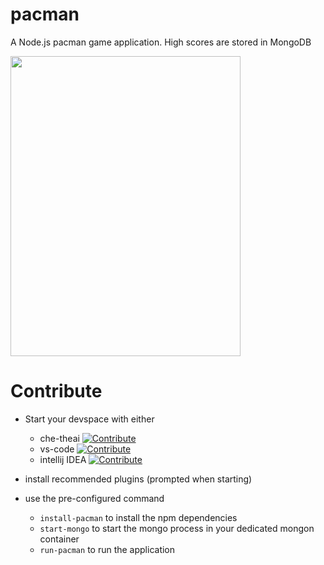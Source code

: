 # pacman
A Node.js pacman game application. High scores are stored in MongoDB

<img src="images/pacman.gif" width="368" height="480" />


# Contribute
- Start your devspace with either
  - che-theai [![Contribute](https://www.eclipse.org/che/contribute.svg)](https://devspaces.apps-crc.testing#https://github.com/joelapatatechaude/pacman)
  - vs-code [![Contribute](https://www.eclipse.org/che/contribute.svg)](https://devspaces.apps-crc.testing/#https://github.com/joelapatatechaude/pacman?che-editor=che-incubator/che-code/insiders)
  - intellij IDEA [![Contribute](https://www.eclipse.org/che/contribute.svg)](https://devspaces.apps-crc.testing/#https://github.com/joelapatatechaude/pacman?che-incubator/che-idea/latest)

- install recommended plugins (prompted when starting)

- use the pre-configured command
  - `install-pacman` to install the npm dependencies
  - `start-mongo` to start the mongo process in your dedicated mongon container
  - `run-pacman` to run the application




